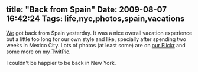 title: "Back from Spain"
Date: 2009-08-07 16:42:24
Tags: life,nyc,photos,spain,vacations
---
<a href="http://maggit.net">We</a> got back from Spain yesterday. It was a nice overall vacation experience but a little too long for our own style and like, specially after spending two weeks in Mexico City. Lots of photos (at least some) are on <a href="http://flickr.com/photos/raquelydavid">our Flickr</a> and some more on <a href="http://twitpic.com/photos/damog">my TwitPic</a>.

I couldn't be happier to be back in New York.